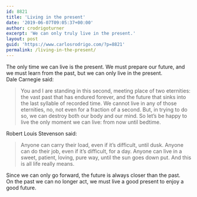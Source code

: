 ```yaml
---
id: 8821
title: 'Living in the present'
date: '2019-06-07T09:05:37+00:00'
author: crodrigoturner
excerpt: 'We can only truly live in the present.'
layout: post
guid: 'https://www.carlosrodrigo.com/?p=8821'
permalink: /living-in-the-present/
---
```


The only time we can live is the present. We must prepare our future, and we must learn from the past, but we can only live in the present.  
Dale Carnegie said:

> You and I are standing in this second, meeting place of two eternities: the vast past that has endured forever, and the future that sinks into the last syllable of recorded time. We cannot live in any of those eternities, no, not even for a fraction of a second. But, in trying to do so, we can destroy both our body and our mind. So let’s be happy to live the only moment we can live: from now until bedtime.

Robert Louis Stevenson said:

> Anyone can carry their load, even if it’s difficult, until dusk. Anyone can do their job, even if it’s difficult, for a day. Anyone can live in a sweet, patient, loving, pure way, until the sun goes down put. And this is all life really means.

Since we can only go forward, the future is always closer than the past.  
On the past we can no longer act, we must live a good present to enjoy a good future.